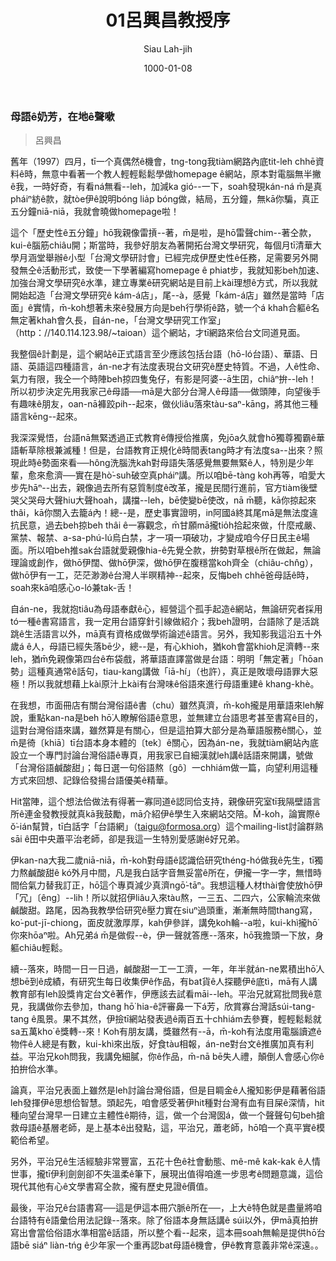 ﻿---
title: 01呂興昌教授序
author: Siau Lah-jih
date: 1000-01-08
category: siaukai
layout: post
---


### 母語ê奶芳，在地ê聲嗽
> 呂興昌

舊年（1997）四月，tī一个真偶然ê機會，tng-tong我tiàm網路內底tit-leh chhē資料ê時，無意中看著一个教人輕輕鬆鬆學做homepage ê網站，原本對電腦無半撇ê我，一時好奇，有看ná無看--leh，加減ka gió--一下，soah發現kán-ná m̄是真pháiⁿ紡ê款，就tòe伊ê說明bóng lia̍p bóng做，結局，五分鐘，無kā你騙，真正五分鐘niā-niā，我就會曉做homepage啦！

這个「歷史性ê五分鐘」hō͘我親像雷摃--著，m̄是啦，是hō͘雷聲chim--著仝款，kui-ê腦筋chiâu開；斯當時，我參好朋友為著開拓台灣文學研究，每個月tī清華大學月涵堂舉辦ê小型「台灣文學研討會」已經完成伊歷史性ê任務，足需要另外開發無仝ê活動形式，致使一下學著編寫homepage ê phiat步，我就知影beh加速、加強台灣文學研究ê水準，建立專業ê研究網站是目前上kài理想ê方式，所以我就開始起造「台灣文學研究ê kám-á店」，尾--à，感覺「kám-á店」雖然是當時「店面」ê實情，m̄-koh想著未來ê發展方向是beh行學術ê路，號一个á khah合軀ê名無定著khah會久長，自án-ne，「台灣文學研究工作室」（http：//140.114.123.98/~taioan）這个網站，才tī網路來佮台文同道見面。

我整個ê計劃是，這个網站ê正式語言至少應該包括台語（hō-ló台語）、華語、日語、英語這四種語言，án-ne才有法度表現台文研究ê歷史特質。不過，人ê性命、氣力有限，我仝一个時陣beh掠四隻兔仔，有影是阿婆--ā生囝，chiâⁿ拚--leh！所以初步決定先用我家己ê母語──mā是大部分台灣人ê母語──做頭陣，向望後手有趣味ê朋友，oan-nā褲跤pih--起來，做伙liâu落來tàu-saⁿ-kāng，將其他三種語言kēng--起來。

  

我深深覺悟，台語nā無緊透過正式教育ê傳授佮推廣，免jōa久就會hō͘獨尊獨霸ê華語斬草除根兼滅種！但是，台語教育正規化ê時間表tang時才有法度sa--出來？照現此時ê勢面來看──hông洗腦洗kah對母語失落感覺無要無緊ê人，特別是少年輩，愈來愈濟──實在是hò͘-suh破空真pháiⁿ講。所以咱bē-tàng koh再等，咱愛大步先hāⁿ--出去，親像過去所有惡質制度ê改革，攏是民間行進前，官方tiàm後壁哭父哭母大聲hiu大聲hoah，講擋--leh，bē使變bē使改，nā m̄聽，kā你掠起來thâi，kā你關入去籠á內！總--是，歷史事實證明，in阿國á終其尾mā是無法度違抗民意，過去beh掠beh thâi ê一寡觀念，m̄甘願mā攏tio̍h拾起來做，什麼戒嚴、黨禁、報禁、a-sa-phú-lú烏白禁，才一項一項破功，才變成咱今仔日民主ê場面。所以咱beh推sak台語就愛親像hia-ê先覺仝款，拚勢對草根ê所在做起，無論理論或創作，做hō͘伊闊、做hō͘伊深，做hō͘伊在腹穩當koh齊全（chiâu-chn̂g），做hō͘伊有一工，茫茫渺渺ê台灣人半暝精神--起來，反悔beh chhē爸母話ê時，soah來kā咱感心o-ló兼tak-舌！

自án-ne，我就抱tiâu為母語奉獻ê心，經營這个孤手起造ê網站，無論研究者採用tó一種ê書寫語言，我一定用台語穿針引線做紹介；我beh證明，台語除了是活跳跳ê生活語言以外，mā真有資格成做學術論述ê語言。另外，我知影我這沿五十外歲á ê人，母語已經失落bē少，總--是，有心khioh，猶koh會當khioh足濟轉--來leh，猶m̄免親像第四台ê布袋戲，將華語直譯當做是台語：明明「無定著」「hōan勢」這種真通常ê話句，tiau-kang講做「iā-hí」（也許），真正是敗壞母語罪大惡極！所以我就想藉上kài原汁上kài有台灣味ê俗語來進行母語重建ê khang-khè。

在我想，市面冊店有關台灣俗語ê書（chu）雖然真濟，m̄-koh攏是用華語來leh解說，重點kan-na是beh hō͘人瞭解俗語ê意思，並無建立台語思考甚至書寫ê目的，這對台灣俗語來講，雖然算是有關心，但是這拍算大部分是為華語服務ê關心，並m̄是徛〔khiā〕tī台語本身本體的〔tek〕ê關心，因為án-ne，我就tiàm網站內底設立一个專門討論台灣俗語ê專頁，用我家已自細漢就leh講ê話語來開講，號做「台灣俗語鹹酸甜」；每日選一句俗語熬〔gô〕一chhiám做一篇，向望利用這種方式來回想、記錄佮發揚台語優美ê精華。

Hit當陣，這个想法佮做法有得著一寡同道ê認同佮支持，親像研究室tī我隔壁語言所ê連金發教授就真kā我鼓勵，mā介紹伊ê學生入來網站交陪。M̄-koh，論實際ê ŏ͘-ián幫贊，tī白話字「台語網」（taigu@formosa.org）這个mailing-list討論群熟sāi ê田中央蕭平治老師，卻是我這一生特別愛感謝ê好兄弟。

伊kan-na大我二歲niā-niā，m̄-koh對母語ê認識佮研究théng-hó做我ê先生，tī獨力熬鹹酸甜ê kó͘外月中間，凡是我白話字音無妥當ê所在，伊攏一字一字，無惜時間佮氣力替我訂正，hō͘這个專頁減少真濟ngō͘-tāⁿ。我想這種人材thài會使放hō͘伊「冗」〔êng〕--lih！所以就招伊liâu入來tàu熬，一三五、二四六，公家輪流來做鹹酸甜。路尾，因為我教學佮研究ê壓力實在siuⁿ過頭重，漸漸無時間thang寫，ko͘-put-jī-chiong，面皮就激厚厚，kah伊參詳，講免koh輪--a啦，kui-khì攏hō͘你來hōaⁿ啦。Ah兄弟á m̄是做假--è，伊一聲就答應--落來，hō͘我擔頭一下放，身軀chiâu輕鬆。

續--落來，時間一日一日過，鹹酸甜一工一工濟，一年，年半就án-ne累積出hō͘人想bē到ê成績，有研究生每日收集伊ê作品，有bat貨ê人探聽伊ê底tì，mā有人講教育部有leh設獎肯定台文ê著作，伊應該去試看māi--leh。平治兄就寫批問我ê意見，我講做你去參加，thang hō͘ hia-ê評審鼻一下á芳，欣賞寡台灣話súi-tang-tang ê風景。果不其然，伊撿tī網站發表過ê兩百五十chhiám去參賽，輕輕鬆鬆就sa五萬kho͘ ê獎轉--來！Koh有朋友講，獎雖然有--ā，m̄-koh有法度用電腦讀遮ê物件ê人總是有數，kui-khì來出版，好食tàu相報，án-ne對台文ê推廣加真有利益。平治兄koh問我，我講免細膩，你ê作品，m̄-nā bē失人禮，顛倒人會感心你ê拍拚佮水準。

論真，平治兄表面上雖然是leh討論台灣俗語，但是目睭金ê人攏知影伊是藉著俗語leh發揮伊ê思想佮智慧。頭起先，咱會感受著伊hit種對台灣有血有目屎ê深情，hit種向望台灣早一日建立主體性ê期待，這，做一个台灣囡á，做一个聲聲句句beh搶救母語ê基層老師，是上基本ê出發點，這，平治兄，蕭老師，hō͘咱一个真平實ê模範佮希望。

另外，平治兄ê生活經驗非常豐富，五花十色ê社會動態、mê-mê kak-kak ê人情世事，攏tī伊利劍劍卻不失溫柔ê筆下，展現出值得咱進一步思考ê問題意識，這佮現代其他有心ê文學書寫仝款，攏有歷史見證ê價值。

最後，平治兄ê台語書寫──這是伊這本冊穴脈ê所在──，上大ê特色就是盡量將咱台語特有ê語彙佮用法記錄--落來。除了俗語本身無話講ê súi以外，伊mā真拍拚寫出會當佮俗語水準相當ê話語，所以整个看--起來，這本冊soah無輸是提供hō͘台語bē siáⁿ liàn-tńg ê少年家一个重再認bat母語ê機會，伊ê教育意義非常ê深遠。。
